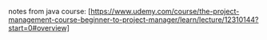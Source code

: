 notes from java course: [https://www.udemy.com/course/the-project-management-course-beginner-to-project-manager/learn/lecture/12310144?start=0#overview]
